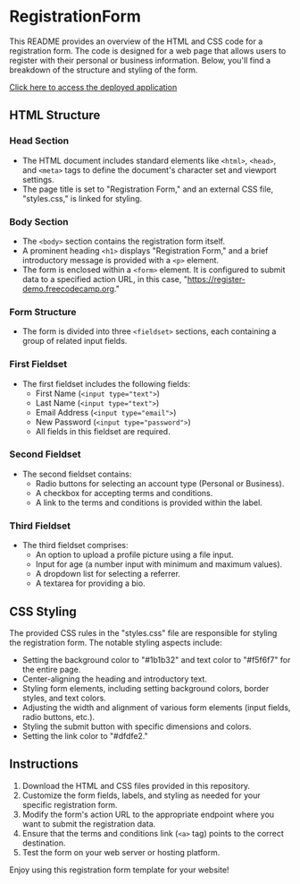 # RegistrationForm

This README provides an overview of the HTML and CSS code for a registration form. The code is designed for a web page that allows users to register with their personal or business information. Below, you'll find a breakdown of the structure and styling of the form.

[Click here to access the deployed application](https://your-deployed-url.com)

## HTML Structure

### Head Section

- The HTML document includes standard elements like `<html>`, `<head>`, and `<meta>` tags to define the document's character set and viewport settings.
- The page title is set to "Registration Form," and an external CSS file, "styles.css," is linked for styling.

### Body Section

- The `<body>` section contains the registration form itself.
- A prominent heading `<h1>` displays "Registration Form," and a brief introductory message is provided with a `<p>` element.
- The form is enclosed within a `<form>` element. It is configured to submit data to a specified action URL, in this case, "https://register-demo.freecodecamp.org."

### Form Structure

- The form is divided into three `<fieldset>` sections, each containing a group of related input fields.

### First Fieldset

- The first fieldset includes the following fields:
  - First Name (`<input type="text">`)
  - Last Name (`<input type="text">`)
  - Email Address (`<input type="email">`)
  - New Password (`<input type="password">`)
  - All fields in this fieldset are required.

### Second Fieldset

- The second fieldset contains:
  - Radio buttons for selecting an account type (Personal or Business).
  - A checkbox for accepting terms and conditions.
  - A link to the terms and conditions is provided within the label.

### Third Fieldset

- The third fieldset comprises:
  - An option to upload a profile picture using a file input.
  - Input for age (a number input with minimum and maximum values).
  - A dropdown list for selecting a referrer.
  - A textarea for providing a bio.

## CSS Styling

The provided CSS rules in the "styles.css" file are responsible for styling the registration form. The notable styling aspects include:

- Setting the background color to "#1b1b32" and text color to "#f5f6f7" for the entire page.
- Center-aligning the heading and introductory text.
- Styling form elements, including setting background colors, border styles, and text colors.
- Adjusting the width and alignment of various form elements (input fields, radio buttons, etc.).
- Styling the submit button with specific dimensions and colors.
- Setting the link color to "#dfdfe2."

## Instructions

1. Download the HTML and CSS files provided in this repository.
2. Customize the form fields, labels, and styling as needed for your specific registration form.
3. Modify the form's action URL to the appropriate endpoint where you want to submit the registration data.
4. Ensure that the terms and conditions link (`<a>` tag) points to the correct destination.
5. Test the form on your web server or hosting platform.

Enjoy using this registration form template for your website!

